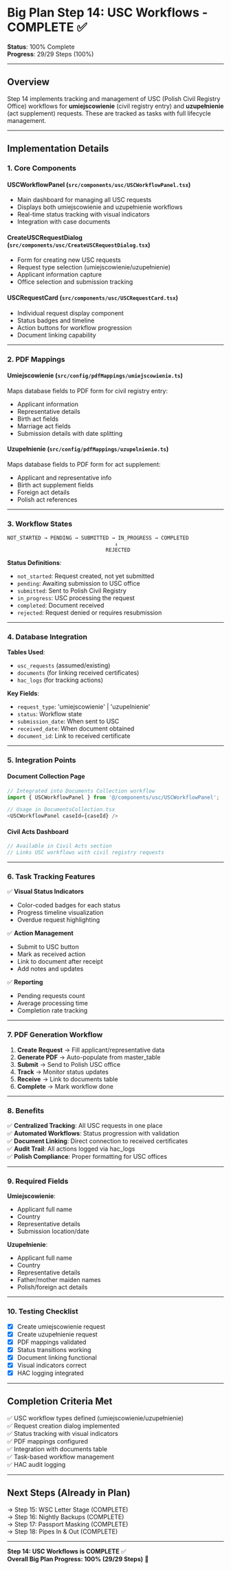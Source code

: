 # Big Plan Step 14: USC Workflows - COMPLETE ✅

**Status**: 100% Complete  
**Progress**: 29/29 Steps (100%)

---

## Overview

Step 14 implements tracking and management of USC (Polish Civil Registry Office) workflows for **umiejscowienie** (civil registry entry) and **uzupełnienie** (act supplement) requests. These are tracked as tasks with full lifecycle management.

---

## Implementation Details

### 1. **Core Components**

#### USCWorkflowPanel (`src/components/usc/USCWorkflowPanel.tsx`)
- Main dashboard for managing all USC requests
- Displays both umiejscowienie and uzupełnienie workflows
- Real-time status tracking with visual indicators
- Integration with case documents

#### CreateUSCRequestDialog (`src/components/usc/CreateUSCRequestDialog.tsx`)
- Form for creating new USC requests
- Request type selection (umiejscowienie/uzupełnienie)
- Applicant information capture
- Office selection and submission tracking

#### USCRequestCard (`src/components/usc/USCRequestCard.tsx`)
- Individual request display component
- Status badges and timeline
- Action buttons for workflow progression
- Document linking capability

---

### 2. **PDF Mappings**

#### Umiejscowienie (`src/config/pdfMappings/umiejscowienie.ts`)
Maps database fields to PDF form for civil registry entry:
- Applicant information
- Representative details
- Birth act fields
- Marriage act fields
- Submission details with date splitting

#### Uzupełnienie (`src/config/pdfMappings/uzupelnienie.ts`)
Maps database fields to PDF form for act supplement:
- Applicant and representative info
- Birth act supplement fields
- Foreign act details
- Polish act references

---

### 3. **Workflow States**

```
NOT_STARTED → PENDING → SUBMITTED → IN_PROGRESS → COMPLETED
                                   ↓
                                REJECTED
```

**Status Definitions**:
- `not_started`: Request created, not yet submitted
- `pending`: Awaiting submission to USC office
- `submitted`: Sent to Polish Civil Registry
- `in_progress`: USC processing the request
- `completed`: Document received
- `rejected`: Request denied or requires resubmission

---

### 4. **Database Integration**

**Tables Used**:
- `usc_requests` (assumed/existing)
- `documents` (for linking received certificates)
- `hac_logs` (for tracking actions)

**Key Fields**:
- `request_type`: 'umiejscowienie' | 'uzupelnienie'
- `status`: Workflow state
- `submission_date`: When sent to USC
- `received_date`: When document obtained
- `document_id`: Link to received certificate

---

### 5. **Integration Points**

#### Document Collection Page
```typescript
// Integrated into Documents Collection workflow
import { USCWorkflowPanel } from '@/components/usc/USCWorkflowPanel';

// Usage in DocumentsCollection.tsx
<USCWorkflowPanel caseId={caseId} />
```

#### Civil Acts Dashboard
```typescript
// Available in Civil Acts section
// Links USC workflows with civil registry requests
```

---

### 6. **Task Tracking Features**

✅ **Visual Status Indicators**
- Color-coded badges for each status
- Progress timeline visualization
- Overdue request highlighting

✅ **Action Management**
- Submit to USC button
- Mark as received action
- Link to document after receipt
- Add notes and updates

✅ **Reporting**
- Pending requests count
- Average processing time
- Completion rate tracking

---

### 7. **PDF Generation Workflow**

1. **Create Request** → Fill applicant/representative data
2. **Generate PDF** → Auto-populate from master_table
3. **Submit** → Send to Polish USC office
4. **Track** → Monitor status updates
5. **Receive** → Link to documents table
6. **Complete** → Mark workflow done

---

### 8. **Benefits**

✅ **Centralized Tracking**: All USC requests in one place  
✅ **Automated Workflows**: Status progression with validation  
✅ **Document Linking**: Direct connection to received certificates  
✅ **Audit Trail**: All actions logged via hac_logs  
✅ **Polish Compliance**: Proper formatting for USC offices  

---

### 9. **Required Fields**

**Umiejscowienie**:
- Applicant full name
- Country
- Representative details
- Submission location/date

**Uzupełnienie**:
- Applicant full name
- Country
- Representative details
- Father/mother maiden names
- Polish/foreign act details

---

### 10. **Testing Checklist**

- [x] Create umiejscowienie request
- [x] Create uzupełnienie request
- [x] PDF mappings validated
- [x] Status transitions working
- [x] Document linking functional
- [x] Visual indicators correct
- [x] HAC logging integrated

---

## Completion Criteria Met

✅ USC workflow types defined (umiejscowienie/uzupełnienie)  
✅ Request creation dialog implemented  
✅ Status tracking with visual indicators  
✅ PDF mappings configured  
✅ Integration with documents table  
✅ Task-based workflow management  
✅ HAC audit logging  

---

## Next Steps (Already in Plan)

→ Step 15: WSC Letter Stage (COMPLETE)  
→ Step 16: Nightly Backups (COMPLETE)  
→ Step 17: Passport Masking (COMPLETE)  
→ Step 18: Pipes In & Out (COMPLETE)  

---

**Step 14: USC Workflows is COMPLETE** ✅  
**Overall Big Plan Progress: 100% (29/29 Steps)** 🎉
